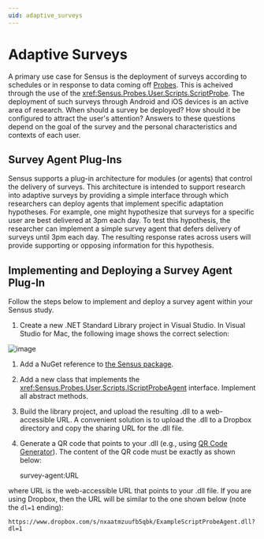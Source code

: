 ```yaml
---
uid: adaptive_surveys
---
```


# Adaptive Surveys
A primary use case for Sensus is the deployment of surveys according to schedules or in response
to data coming off [Probes](xref:Sensus.Probes.Probe). This is acheived through the use of the 
<xref:Sensus.Probes.User.Scripts.ScriptProbe>. The deployment of such surveys through Android and 
iOS devices is an active area of research. When should a survey be deployed? How should it be 
configured to attract the user's attention? Answers to these questions depend on the goal of the 
survey and the personal characteristics and contexts of each user.

## Survey Agent Plug-Ins
Sensus supports a plug-in architecture for modules (or agents) that control the delivery of surveys.
This architecture is intended to support research into adaptive surveys by providing a simple interface
through which researchers can deploy agents that implement specific adaptation hypotheses. For example,
one might hypothesize that surveys for a specific user are best delivered at 3pm each day. To test this
hypothesis, the researcher can implement a simple survey agent that defers delivery of surveys until 3pm
each day. The resulting response rates across users will provide supporting or opposing information for
this hypothesis.

## Implementing and Deploying a Survey Agent Plug-In
Follow the steps below to implement and deploy a survey agent within your Sensus study.

1. Create a new .NET Standard Library project in Visual Studio. In Visual Studio for Mac, the following image
shows the correct selection:

![image](/sensus/images/survey-agent-project.png)

1. Add a NuGet reference to [the Sensus package](https://www.nuget.org/packages/Sensus).

1. Add a new class that implements the <xref:Sensus.Probes.User.Scripts.IScriptProbeAgent> interface. Implement all
abstract methods.

1. Build the library project, and upload the resulting .dll to a web-accessible URL. A convenient
solution is to upload the .dll to a Dropbox directory and copy the sharing URL for the .dll file.

1. Generate a QR code that points to your .dll (e.g., using [QR Code Generator](https://www.qr-code-generator.com/)).
The content of the QR code must be exactly as shown below:

    survey-agent:URL
    
where URL is the web-accessible URL that points to your .dll file. If you are using Dropbox, then the URL 
will be similar to the one shown below (note the `dl=1` ending):

    https://www.dropbox.com/s/nxaatmzuufb5qbk/ExampleScriptProbeAgent.dll?dl=1
    
